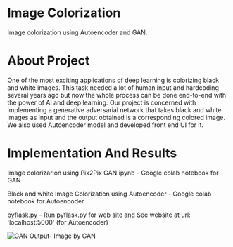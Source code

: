 # Image Colorization 
Image colorization using Autoencoder and GAN.

# About Project
One of the most exciting applications of deep learning is colorizing black and white images. This task needed a lot of human input and hardcoding several years ago but now the whole process can be done end-to-end with the power of AI and deep learning. Our project is concerned with implementing a generative adversarial network that takes black and white images as input and the output obtained is a corresponding colored image. We also used Autoencoder model and developed front end UI for it.

# Implementation And Results
Image colorizarion using Pix2Pix GAN.ipynb           - Google colab notebook for GAN

Black and white Image Colorization using Autoencoder - Google colab notebook for Autoencoder

pyflask.py                                           - Run pyflask.py for web site and See website at url: 'localhost:5000' (for Autoencoder)

![GAN](https://user-images.githubusercontent.com/91648422/162555460-55ccf2ab-c4f1-4e35-9df6-2ac296d37c50.PNG)
                               Output- Image by GAN
